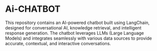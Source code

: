 # Ai-CHATBOT
This repository contains an AI-powered chatbot built using LangChain, designed for conversational AI, knowledge retrieval, and intelligent response generation. The chatbot leverages LLMs (Large Language Models) and integrates seamlessly with various data sources to provide accurate, contextual, and interactive conversations.
